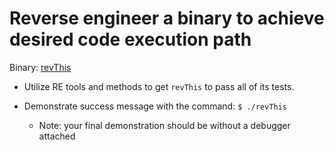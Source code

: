 # Reverse engineer a binary to achieve desired code execution path

Binary: [revThis](./revThis)

- Utilize RE tools and methods to get `revThis` to pass all of its tests.

- Demonstrate success message with the command: `$ ./revThis`
  - Note: your final demonstration should be without a debugger attached
